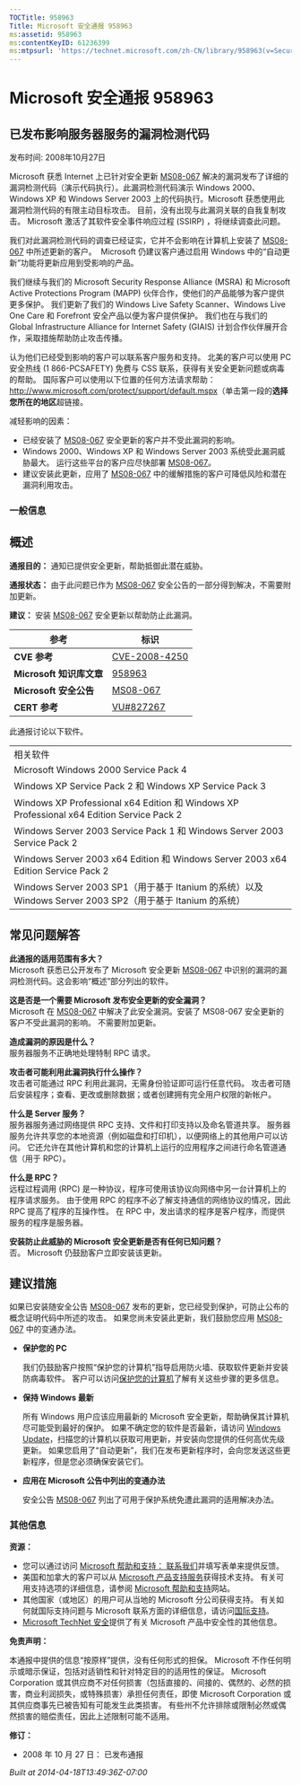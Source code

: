 ```yaml
---
TOCTitle: 958963
Title: Microsoft 安全通报 958963
ms:assetid: 958963
ms:contentKeyID: 61236399
ms:mtpsurl: 'https://technet.microsoft.com/zh-CN/library/958963(v=Security.10)'
---
```




Microsoft 安全通报 958963
=========================

已发布影响服务器服务的漏洞检测代码
----------------------------------

发布时间: 2008年10月27日

Microsoft 获悉 Internet 上已针对安全更新 [MS08-067](http://technet.microsoft.com/security/bulletin/ms08-067) 解决的漏洞发布了详细的漏洞检测代码（演示代码执行）。此漏洞检测代码演示 Windows 2000、Windows XP 和 Windows Server 2003 上的代码执行。Microsoft 获悉使用此漏洞检测代码的有限主动目标攻击。 目前，没有出现与此漏洞关联的自我复制攻击。 Microsoft 激活了其软件安全事件响应过程 (SSIRP) ，将继续调查此问题。

我们对此漏洞检测代码的调查已经证实，它并不会影响在计算机上安装了 [MS08-067](http://technet.microsoft.com/security/bulletin/ms08-067) 中所述更新的客户。  Microsoft 仍建议客户通过启用 Windows 中的“自动更新”功能将更新应用到受影响的产品。

我们继续与我们的 Microsoft Security Response Alliance (MSRA) 和 Microsoft Active Protections Program (MAPP) 伙伴合作，使他们的产品能够为客户提供更多保护。 我们更新了我们的 Windows Live Safety Scanner、Windows Live One Care 和 Forefront 安全产品以便为客户提供保护。 我们也在与我们的 Global Infrastructure Alliance for Internet Safety (GIAIS) 计划合作伙伴展开合作，采取措施帮助防止攻击传播。

认为他们已经受到影响的客户可以联系客户服务和支持。 北美的客户可以使用 PC 安全热线 (1 866-PCSAFETY) 免费与 CSS 联系，获得有关安全更新问题或病毒的帮助。 国际客户可以使用以下位置的任何方法请求帮助： <http://www.microsoft.com/protect/support/default.mspx>（单击第一段的**选择您所在的地区**超链接。

减轻影响的因素：

-   已经安装了 [MS08-067](http://technet.microsoft.com/security/bulletin/ms08-067) 安全更新的客户并不受此漏洞的影响。
-   Windows 2000、Windows XP 和 Windows Server 2003 系统受此漏洞威胁最大。 运行这些平台的客户应尽快部署 [MS08-067](http://technet.microsoft.com/security/bulletin/ms08-067)。
-   建议安装此更新，应用了 [MS08-067](http://technet.microsoft.com/security/bulletin/ms08-067) 中的缓解措施的客户可降低风险和潜在漏洞利用攻击。

### 一般信息

概述
----


**通报目的：** 通知已提供安全更新，帮助抵御此潜在威胁。

**通报状态：** 由于此问题已作为 [MS08-067](http://technet.microsoft.com/security/bulletin/ms08-067) 安全公告的一部分得到解决，不需要附加更新。

**建议：** 安装 [MS08-067](http://technet.microsoft.com/security/bulletin/ms08-067) 安全更新以帮助防止此漏洞。

<p> </p>

| 参考                     | 标识                                                                             |
|--------------------------|----------------------------------------------------------------------------------|
| **CVE 参考**             | [CVE-2008-4250](http://www.cve.mitre.org/cgi-bin/cvename.cgi?name=cve-2008-4250) |
| **Microsoft 知识库文章** | [958963](http://support.microsoft.com/kb/958963)                                 |
| **Microsoft 安全公告**   | [MS08-067](http://technet.microsoft.com/security/bulletin/ms08-067)              |
| **CERT 参考**            | [VU\#827267](http://www.kb.cert.org/vuls/id/827267)                              |

此通报讨论以下软件。

<p> </p>

|                                                                                                           |
|-----------------------------------------------------------------------------------------------------------|
| 相关软件                                                                                                  |
| Microsoft Windows 2000 Service Pack 4                                                                     |
| Windows XP Service Pack 2 和 Windows XP Service Pack 3                                                    |
| Windows XP Professional x64 Edition 和 Windows XP Professional x64 Edition Service Pack 2                 |
| Windows Server 2003 Service Pack 1 和 Windows Server 2003 Service Pack 2                                  |
| Windows Server 2003 x64 Edition 和 Windows Server 2003 x64 Edition Service Pack 2                         |
| Windows Server 2003 SP1（用于基于 Itanium 的系统）以及 Windows Server 2003 SP2（用于基于 Itanium 的系统） |

常见问题解答
------------


**此通报的适用范围有多大？**  
Microsoft 获悉已公开发布了 Microsoft 安全更新 [MS08-067](http://technet.microsoft.com/security/bulletin/ms08-067) 中识别的漏洞的漏洞检测代码。这会影响“概述”部分列出的软件。

**这是否是一个需要 Microsoft 发布安全更新的安全漏洞？**  
Microsoft 在 [MS08-067](http://technet.microsoft.com/security/bulletin/ms08-067) 中解决了此安全漏洞。安装了 MS08-067 安全更新的客户不受此漏洞的影响。 不需要附加更新。

**造成漏洞的原因是什么？**  
服务器服务不正确地处理特制 RPC 请求。

**攻击者可能利用此漏洞执行什么操作？**  
攻击者可能通过 RPC 利用此漏洞，无需身份验证即可运行任意代码。 攻击者可随后安装程序；查看、更改或删除数据；或者创建拥有完全用户权限的新帐户。

**什么是 Server 服务？**  
服务器服务通过网络提供 RPC 支持、文件和打印支持以及命名管道共享。 服务器服务允许共享您的本地资源（例如磁盘和打印机），以便网络上的其他用户可以访问。 它还允许在其他计算机和您的计算机上运行的应用程序之间进行命名管道通信（用于 RPC）。

**什么是 RPC？**  
远程过程调用 (RPC) 是一种协议，程序可使用该协议向网络中另一台计算机上的程序请求服务。 由于使用 RPC 的程序不必了解支持通信的网络协议的情况，因此 RPC 提高了程序的互操作性。 在 RPC 中，发出请求的程序是客户程序，而提供服务的程序是服务器。

**安装防止此威胁的 Microsoft 安全更新是否有任何已知问题？**  
否。 Microsoft 仍鼓励客户立即安装该更新。

建议措施
--------


如果已安装随安全公告 [MS08-067](http://technet.microsoft.com/security/bulletin/ms08-067) 发布的更新，您已经受到保护，可防止公布的概念证明代码中所述的攻击。 如果您尚未安装此更新，我们鼓励您应用 [MS08-067](http://technet.microsoft.com/security/bulletin/ms08-067) 中的变通办法。

-   **保护您的 PC**

    我们仍鼓励客户按照“保护您的计算机”指导启用防火墙、获取软件更新并安装防病毒软件。 客户可以访问[保护您的计算机](http://www.microsoft.com/protect/computer/default.mspx)了解有关这些步骤的更多信息。

-   **保持 Windows 最新**

    所有 Windows 用户应该应用最新的 Microsoft 安全更新，帮助确保其计算机尽可能受到最好的保护。 如果不确定您的软件是否最新，请访问 [Windows Update](http://windowsupdate.microsoft.com/)，扫描您的计算机以获取可用更新，并安装向您提供的任何高优先级更新。 如果您启用了“自动更新”，我们在发布更新程序时，会向您发送这些更新程序，但是您必须确保安装它们。

-   **应用在 Microsoft 公告中列出的变通办法**

    安全公告 [MS08-067](http://technet.microsoft.com/security/bulletin/ms08-067) 列出了可用于保护系统免遭此漏洞的适用解决办法。

### 其他信息

**资源：**

-   您可以通过访问 [Microsoft 帮助和支持： 联系我们](https://support.microsoft.com/common/survey.aspx?scid=sw;en;1257&amp;showpage=1&amp;ws=technet&amp;sd=tech)并填写表单来提供反馈。
-   美国和加拿大的客户可以从 [Microsoft 产品支持服务](http://go.microsoft.com/fwlink/?linkid=21131)获得技术支持。 有关可用支持选项的详细信息，请参阅 [Microsoft 帮助和支持](http://support.microsoft.com/default.aspx?ln=zh-cn)网站。
-   其他国家（或地区）的用户可从当地的 Microsoft 分公司获得支持。 有关如何就国际支持问题与 Microsoft 联系方面的详细信息，请访问[国际支持](http://go.microsoft.com/fwlink/?linkid=21155)。
-   [Microsoft TechNet 安全](http://go.microsoft.com/fwlink/?linkid=21132)提供了有关 Microsoft 产品中安全性的其他信息。

**免责声明：**

本通报中提供的信息“按原样”提供，没有任何形式的担保。 Microsoft 不作任何明示或暗示保证，包括对适销性和针对特定目的的适用性的保证。 Microsoft Corporation 或其供应商不对任何损害（包括直接的、间接的、偶然的、必然的损害，商业利润损失，或特殊损害）承担任何责任，即使 Microsoft Corporation 或其供应商事先已被告知有可能发生此类损害。 有些州不允许排除或限制必然或偶然损害的赔偿责任，因此上述限制可能不适用。

**修订：**

-   2008 年 10 月 27 日： 已发布通报

*Built at 2014-04-18T13:49:36Z-07:00*
